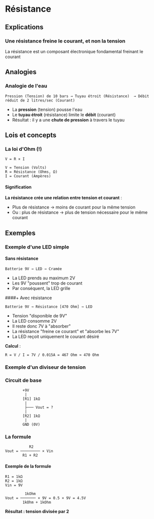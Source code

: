 # Résistance
## **Explications**
### Une résistance freine le courant, et non la tension

La résistance est un composant électronique fondamental freinant le courant

## **Analogies**
### Analogie de l'eau
```
Pression (Tension) de 10 bars → Tuyau étroit (Résistance)  → Débit réduit de 2 litres/sec (Courant)
```

- La **pression** (tension) pousse l'eau
- Le **tuyau étroit** (résistance) limite le **débit** (courant)
- Résultat : il y a une **chute de pression** à travers le tuyau

## Lois et concepts
### La loi d'Ohm (!)
```
V = R × I

V = Tension (Volts)
R = Résistance (Ohms, Ω)  
I = Courant (Ampères)
```

#### Signification

**La résistance crée une relation entre tension et courant** :
- Plus de résistance → moins de courant pour la même tension
- Ou : plus de résistance → plus de tension nécessaire pour le même courant

## **Exemples**
### Exemple d'une LED simple
#### Sans résistance
```
Batterie 9V → LED → Cramée
```
- La LED prends au maximum 2V
- Les 9V "poussent" trop de courant
- Par conséquent, la LED grille

 ####+ Avec résistance
 ```
 Batterie 9V → Résistance [470 Ohm] → LED
 ```
 - Tension "disponible de 9V"
 - La LED consomme 2V
 - Il reste donc 7V à "absorber"
 - La résistance "freine ce courant" et "absorbe les 7V"
 - La LED reçoit uniquement le courant désiré
 
**Calcul** :
```
R = V / I = 7V / 0.015A = 467 Ohm ≈ 470 Ohm
```

### Exemple d'un diviseur de tension
### Circuit de base
```
        +9V
         |
        [R1] 1kΩ
         |
         ├─── Vout = ?
         |
        [R2] 1kΩ  
         |
        GND (0V)
```

### La formule
```
           R2
Vout = ───────── × Vin
        R1 + R2
```

#### Exemple de la formule
```
R1 = 1kΩ
R2 = 1kΩ
Vin = 9V

         1kOhm
Vout = ─────── × 9V = 0.5 × 9V = 4.5V
        1kOhm + 1kOhm
```

**Résultat : tension divisée par 2**
